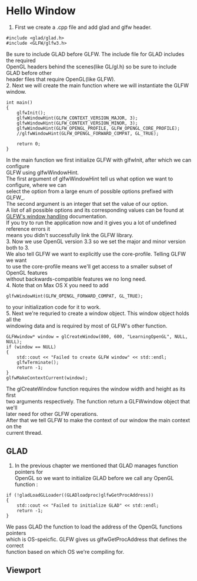 # Hello Window
1. First we create a .cpp file and add glad and glfw header.  
```
#include <glad/glad.h>
#include <GLFW/glfw3.h>
```
Be sure to include GLAD before GLFW. The include file for GLAD includes the required  
OpenGL headers behind the scenes(like GL/gl.h) so be sure to include GLAD before other  
header files that require OpenGL(like GLFW).  
2. Next we will create the main function where we will instantiate the GLFW window.  
```
int main()
{
    glfwInit();
    glfwWindowHint(GLFW_CONTEXT_VERSION_MAJOR, 3);
    glfwWindowHint(GLFW_CONTEXT_VERSION_MINOR, 3);
    glfwWindowHint(GLFW_OPENGL_PROFILE, GLFW_OPENGL_CORE_PROFILE);
    //glfwWindowHint(GLFW_OPENGL_FORWARD_COMPAT, GL_TRUE); 

    return 0;
}
```
In the main function we first initialize GLFW with glfwInit, after which we can configure  
GLFW using glfwWindowHint.  
The first argument of glfwWindowHint tell us what option we want to configure, where we can  
select the option from a large enum of possible options prefixed with GLFW_.  
The second argument is an integer that set the value of our option.  
A list of all possible options and its corresponding values can be found at  
[GLFW's window handling](https://www.glfw.org/docs/latest/window.html#window_hints) documentation.  
If you try to run the application now and it gives you a lot of undefined reference errors it  
means you didn't successfully link the GLFW library.  
3. Now we use OpenGL version 3.3 so we set the major and minor version both to 3.  
We also tell GLFW we want to explicitly use the core-profile. Telling GLFW we want  
to use the core-profile means we'll get access to a smaller subset of OpenGL features  
without backwards-compatible features we no long need.  
4. Note that on Max OS X you need to add  
```
glfwWindowHint(GLFW_OPENGL_FORWARD_COMPAT, GL_TRUE);
```
to your initialization code for it to work.  
5. Next we're requried to create a window object. This window object holds all the  
windowing data and is required by most of GLFW's other function.  
```
GLFWwindow* window = glCreateWindow(800, 600, "LearningOpenGL", NULL, NULL);
if (window == NULL)
{
    std::cout << "Failed to create GLFW window" << std::endl;
    glfwTerminate();
    return -1;
}
glfwMakeContextCurrent(window);
```
The glCreateWindow function requires the window width and height as its first  
two arguments respectively. The function return a GLFWwindow object that we'll  
later need for other GLFW operations.  
After that we tell GLFW to make the context of our window the main context on the  
current thread.  

## GLAD  
1. In the previous chapter we mentioned that GLAD manages function pointers for  
OpenGL so we want to initialize GLAD before we call any OpenGL function :  
```
if (!gladLoadGLLoader((GLADloadproc)glfwGetProcAddress))
{
    std::cout << "Failed to initialize GLAD" << std::endl;
    return -1;
}
```
We pass GLAD the function to load the address of the OpenGL functions pointers  
which is OS-speicfic. GLFW gives us glfwGetProcAddress that defines the correct  
function based on which OS we're compiling for.  

## Viewport





















































